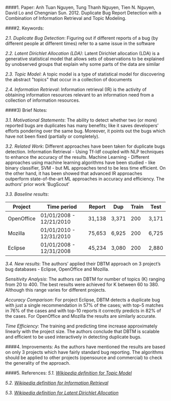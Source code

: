 ####1. Paper:
Anh Tuan Nguyen, Tung Thanh Nguyen, Tien N. Nguyen, David Lo and Chengnian Sun. 2012. Duplicate Bug Report Detection with a Combination of Information Retrieval and Topic Modeling.

####2. Keywords:

*2.1. Duplicate Bug Detection*: Figuring out if different reports of a bug (by different people at different times) refer to a same issue in the software

*2.2. Latent Dirichlet Allocation (LDA)*: Latent Dirichlet allocation (LDA) is a generative statistical model that allows sets of observations to be explained by unobserved groups that explain why some parts of the data are similar

*2.3. Topic Model*: A topic model is a type of statistical model for discovering the abstract "topics" that occur in a collection of documents

*2.4. Information Retrieval*: Information retrieval (IR) is the activity of obtaining information resources relevant to an information need from a collection of information resources.

####3) Brief Notes:

*3.1. Motivational Statements*: The ability to detect whether two (or more) reported bugs are duplicates has many benefits; like it saves developers’ efforts pondering over the same bug. Moreover, it points out the bugs which have not been fixed (partially or completely).

*3.2. Related Work*: Different approaches have been taken for duplicate bugs detection. 
Information Retrieval - Using Tf-Idf coupled with NLP techniques to enhance the  accuracy of the results.
Machine Learning - Different approaches using machine learning algorithms have been studied - like binary classifier, SVM - but ML approaches tend to be less time efficient. On the other hand, it has been showed that advanced IR approaches outperform state-of-the-art ML approaches in accuracy and efficiency.
The authors’ prior work ‘BugScout’ 

*3.3. Baseline results*: 

|Project| Time period | Report|  Dup| Train| Test|
|---------|----------------|----------|-------|--------|-----|
|OpenOffice| 01/01/2008 - 12/21/2010| 31,138| 3,371| 200| 3,171|
|Mozilla |01/01/2010 - 12/31/2010 |75,653| 6,925| 200 |6,725|
|Eclipse |01/01/2008 - 12/31/2008 |45,234| 3,080 |200 |2,880|

*3.4. New results*: 
The authors’ applied their DBTM approach on 3 project’s bug databases - Eclipse, OpenOffice and Mozilla.

*Sensitivity Analysis*: The authors ran DBTM for number of topics (K) ranging from 20 to 400. The best results were achieved for K between 60 to 380. Although this range varies for different projects.

*Accuracy Comparison*: For project Eclipse, DBTM detects a duplicate bug with just a single recommendation in 57% of the cases; with top-5 matches in 76% of the cases and with top-10 reports it correctly predicts in 82% of the cases. For OpenOffice and Mozilla the results are similarly accurate.

*Time Efficiency*: The training and predicting time increase approximately linearly with the project size. The authors conclude that DBTM is scalable and efficient to be used interactively in detecting duplicate bugs.

####4. Improvements:
As the authors have mentioned the results are based on only 3 projects which have fairly standard bug reporting. The algorithms should be applied to other projects (opensource and commercial) to check the generality of the approach.


####5. References:
*5.1. [Wikipedia definition for Topic Model](https://en.wikipedia.org/wiki/Topic_model)*

*5.2. [Wikipedia definition for Information Retrieval](https://en.wikipedia.org/wiki/Information_retrieval)*

*5.3. [Wikipedia definition for Latent Dirichlet Allocation](https://en.wikipedia.org/wiki/Latent_Dirichlet_allocation)*
